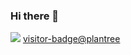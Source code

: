 ### Hi there 👋

![](https://shinywinny.carrd.co/assets/images/image02.png?v=94669c44)
[visitor-badge@plantree](https://plantree.github.io/project-docs/visitor-badge/introduction.html)
